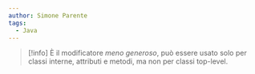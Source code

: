 ```yaml
---
author: Simone Parente
tags:
  - Java
---
```

>[!info] 
>È il modificatore *meno generoso*, può essere usato solo per classi interne, attributi e metodi, ma non per classi top-level.

